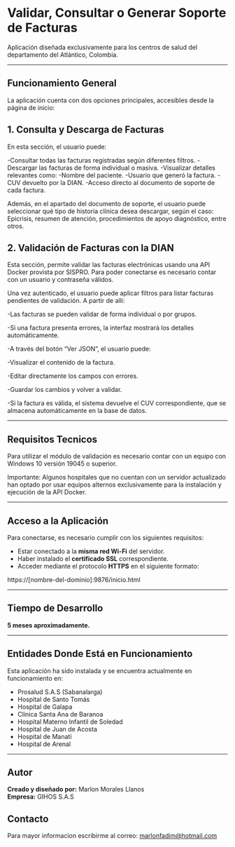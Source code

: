 # Validar, Consultar o Generar Soporte de Facturas

Aplicación diseñada exclusivamente para los centros de salud del departamento del Atlántico, Colombia.

---

## Funcionamiento General

La aplicación cuenta con dos opciones principales, accesibles desde la página de inicio:

## 1. Consulta y Descarga de Facturas
En esta sección, el usuario puede:

-Consultar todas las facturas registradas según diferentes filtros.
-Descargar las facturas de forma individual o masiva.
-Visualizar detalles relevantes como:
-Nombre del paciente.
-Usuario que generó la factura.
-CUV devuelto por la DIAN.
-Acceso directo al documento de soporte de cada factura.

Además, en el apartado del documento de soporte, el usuario puede seleccionar qué tipo de historia clínica desea descargar, según el caso:
Epicrisis, resumen de atención, procedimientos de apoyo diagnóstico, entre otros.


## 2. Validación de Facturas con la DIAN
Esta sección, permite validar las facturas electrónicas usando una API Docker provista por SISPRO. Para poder conectarse es necesario contar con un usuario y contraseña válidos.

Una vez autenticado, el usuario puede aplicar filtros para listar facturas pendientes de validación. A partir de allí:

-Las facturas se pueden validar de forma individual o por grupos.

-Si una factura presenta errores, la interfaz mostrará los detalles automáticamente.

-A través del botón “Ver JSON”, el usuario puede:

-Visualizar el contenido de la factura.

-Editar directamente los campos con errores.

-Guardar los cambios y volver a validar.

-Si la factura es válida, el sistema devuelve el CUV correspondiente, que se almacena automáticamente en la base de datos.

---

## Requisitos Tecnicos

Para utilizar el módulo de validación es necesario contar con un equipo con Windows 10 versión 19045 o superior.

Importante: Algunos hospitales que no cuentan con un servidor actualizado han optado por usar equipos alternos exclusivamente para la instalación y ejecución de la API Docker.

---

## Acceso a la Aplicación

Para conectarse, es necesario cumplir con los siguientes requisitos:

- Estar conectado a la **misma red Wi-Fi** del servidor.
- Haber instalado el **certificado SSL** correspondiente.
- Acceder mediante el protocolo **HTTPS** en el siguiente formato:

https://[nombre-del-dominio]:9876/inicio.html

---

## Tiempo de Desarrollo

**5 meses aproximadamente.**

---

## Entidades Donde Está en Funcionamiento

Esta aplicación ha sido instalada y se encuentra actualmente en funcionamiento en:

- Prosalud S.A.S (Sabanalarga)
- Hospital de Santo Tomás
- Hospital de Galapa
- Clínica Santa Ana de Baranoa
- Hospital Materno Infantil de Soledad
- Hospital de Juan de Acosta
- Hospital de Manatí
- Hospital de Arenal
  
---

## Autor

**Creado y diseñado por:** Marlon Morales Llanos  
**Empresa:** GIHOS S.A.S


## Contacto

Para mayor informacion escribirme al correo:
marlonfadim@hotmail.com
